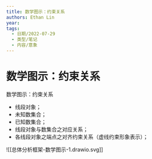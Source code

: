 ```yaml
---
title: 数学图示：约束关系
authors: Ethan Lin
year:
tags:
  - 日期/2022-07-29 
  - 类型/笔记 
  - 内容/意象 
---
```



# 数学图示：约束关系





数学图示：约束关系

-   线段对象；
-   未知数集合；
-   已知数集合；
-   线段对象与数集合之对应关系；
-   各线段对象之端点之对齐约束关系（虚线约束形象表示）；


![[总体分析框架-数学图示-1.drawio.svg]]